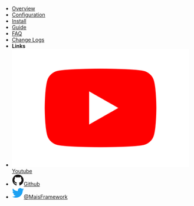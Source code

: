 - [Overview](overview.md)
- [Configuration](configuration.md)
- [Install](install.md)
- [Guide](guide.md)
- [FAQ](https://github.com/maximnl/mais/issues)
- [Change Logs](https://github.com/maximnl/mais/releases)
- **Links**
- [![Youtube](assets/img/youtube.svg)Youtube](https://www.youtube.com/channel/UCVwnyyikS5K__OJXnhM1APg)
- [![Github](assets/img/github.svg)Github](https://github.com/maximnl/mais)
- [![Twitter](assets/img/twitter.svg)@MaisFramework](http://twitter.com/MaisFramework)
